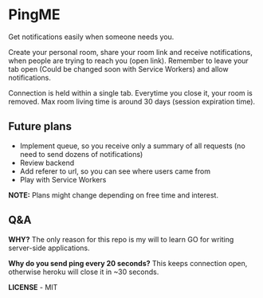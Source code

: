 # PingME

Get notifications easily when someone needs you.

Create your personal room, share your room link and receive notifications, when people are trying to reach you (open link). Remember to leave your tab open (Could be changed soon with Service Workers) and allow notifications.

Connection is held within a single tab. Everytime you close it, your room is removed. Max room living time is around 30 days (session expiration time).

## Future plans

* Implement queue, so you receive only a summary of all requests (no need to send dozens of notifications)
* Review backend
* Add referer to url, so you can see where users came from
* Play with Service Workers

**NOTE:** Plans might change depending on free time and interest.

## Q&A

**WHY?** The only reason for this repo is my will to learn GO for writing server-side applications.

**Why do you send ping every 20 seconds?** This keeps connection open, otherwise heroku will close it in ~30 seconds. 


**LICENSE** - MIT
